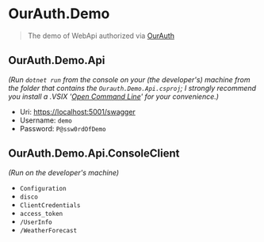 # OurAuth.Demo

> The demo of WebApi authorized via [OurAuth](https://the.ourauth.com)

## OurAuth.Demo.Api
_(Run `dotnet run` from the console on your (the developer's) machine from the folder that contains the `Ourauth.Demo.Api.csproj`; I strongly recommend you install a .VSIX '[Open Command Line](https://github.com/madskristensen/OpenCommandLine)' for your convenience.)_  
* Uri: [https://localhost:5001/swagger](https://localhost:5001/swagger)
* Username:  `demo`
* Password:  `P@ssw0rdOfDemo`

## OurAuth.Demo.Api.ConsoleClient
_(Run on the developer's machine)_ 
* `Configuration`
* `disco` 
* `ClientCredentials`
* `access_token`
* `/UserInfo`
* `/WeatherForecast`
